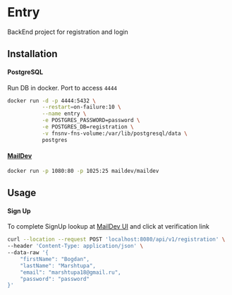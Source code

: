 # Entry
BackEnd project for registration and login

## Installation
#### PostgreSQL
Run DB in docker. Port to access `4444`
```bash
docker run -d -p 4444:5432 \
           --restart=on-failure:10 \
           --name entry \
           -e POSTGRES_PASSWORD=password \
           -e POSTGRES_DB=registration \
           -v fnsnv-fns-volume:/var/lib/postgresql/data \
           postgres
```
#### [MailDev](https://github.com/maildev/maildev)
```bash
docker run -p 1080:80 -p 1025:25 maildev/maildev
```

## Usage
#### Sign Up
To complete SignUp lookup at [MailDev UI](http://192.168.99.100:1080/#/) and click at verification link 
```bash
curl --location --request POST 'localhost:8080/api/v1/registration' \
--header 'Content-Type: application/json' \
--data-raw '{
    "firstName": "Bogdan",
    "lastName": "Marshtupa",
    "email": "marshtupa18@gmail.ru",
    "password": "password"
}'
```